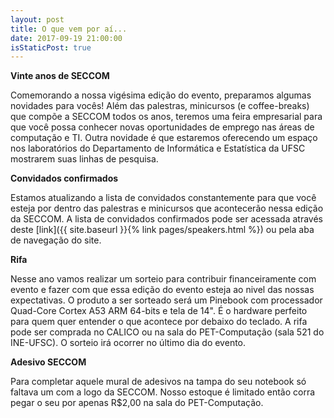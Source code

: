 ```yaml
---
layout: post
title: O que vem por aí...
date: 2017-09-19 21:00:00
isStaticPost: true
---
```


**Vinte anos de SECCOM**

Comemorando a nossa vigésima edição do evento, preparamos algumas novidades para
vocês! Além das palestras, minicursos (e coffee-breaks) que compõe a SECCOM
todos os anos, teremos uma feira empresarial para que você possa conhecer novas
oportunidades de emprego nas áreas de computação e TI. Outra novidade é que
estaremos oferecendo um espaço nos laboratórios do Departamento de
Informática e Estatística da UFSC mostrarem suas linhas de pesquisa.

**Convidados confirmados**

Estamos atualizando a lista de convidados constantemente para que você esteja
por dentro das palestras e minicursos que acontecerão nessa edição da SECCOM.
A lista de convidados confirmados pode ser acessada através deste
[link]({{ site.baseurl }}{% link pages/speakers.html %}) ou pela aba de
navegação do site.


**Rifa**

Nesse ano vamos realizar um sorteio para contribuir financeiramente com evento
e fazer com que essa edição do evento esteja ao nivel das nossas expectativas.
O produto a ser sorteado será um Pinebook com processador Quad-Core
Cortex A53 ARM 64-bits e tela de 14". É o hardware perfeito para quem quer
entender o que acontece por debaixo do teclado. A rifa pode ser comprada no
CALICO ou na sala do PET-Computação (sala 521 do INE-UFSC). O sorteio irá
ocorrer no último dia do evento.


**Adesivo SECCOM**

Para completar aquele mural de adesivos na tampa do seu notebook só faltava um
com a logo da SECCOM. Nosso estoque é limitado então corra pegar o seu por
apenas R$2,00 na sala do PET-Computação.
